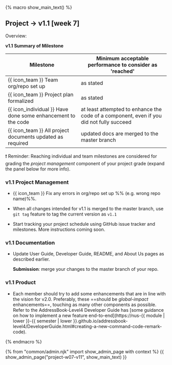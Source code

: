 {% macro show_main_text() %}
<div id="main">

<div id="title">

## Project → v1.1 [week 7]
</div>
<div id="body"> 

<tip-box>

Overview: <include src="project-timeline.md#v11-overview" inline />
</tip-box>

**v1.1 Summary of Milestone**

Milestone | Minimum acceptable performance to consider as 'reached'
--------- | -------------------------------------------------------
{{ icon_team }} Team org/repo set up | as stated
{{ icon_team }} Project plan formalized | as stated
{{ icon_individual }} Have done some enhancement to the code | at least attempted to enhance the code of a component, even if you did not fully succeed
{{ icon_team }} All project documents updated as required | updated docs are merged to the master branch

:exclamation: Reminder: Reaching individual and team milestones are considered for grading the _project management_ component of your project grade (expand the panel below for more info).

<panel src="project-assessment.md#project-management-grading" header="%%Admin {{ icon_embedding }} Project Assessment → Project Management%%" minimized  />

<div id="documentation">

### v1.1 Project Management

* {{ icon_team }} Fix any errors in org/repo set up %%&nbsp;(e.g. wrong repo name)%%.

* When all changes intended for v1.1 is merged to the master branch, use `git tag` feature to tag the current version as `v1.1`

* Start tracking your project schedule using GitHub issue tracker and milestones. More instructions coming soon.


### v1.1 Documentation

* Update User Guide, Developer Guide, README, and About Us pages as described earlier.

  **Submission**: merge your changes to the master branch of your repo.

</div>
<div id="product">

### v1.1 Product

* Each member should try to add some enhancements that are in line with the vision for v2.0. Preferably, these ==should be <tooltip content="should go beyond the component you are in charge of">_global-impact_</tooltip> enhancements==, touching as many other components as possible. Refer to the AddressBook-Level4 Developer Guide has [some guidance on how to implement a new feature end-to-end](https://nus-{{ module | lower }}-{{ semester | lower }}.github.io/addressbook-level4/DeveloperGuide.html#creating-a-new-command-code-remark-code).

</div>

</div>
</div>
{% endmacro %}

{% from "common/admin.njk" import show_admin_page with context %}
{{ show_admin_page("project-w07-v11", show_main_text) }}